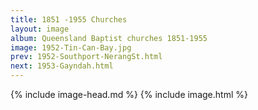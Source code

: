 ```yaml
---
title: 1851 -1955 Churches
layout: image
album: Queensland Baptist churches 1851-1955
image: 1952-Tin-Can-Bay.jpg
prev: 1952-Southport-NerangSt.html
next: 1953-Gayndah.html
---
```

 {% include image-head.md %}
{% include image.html %}
